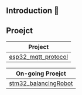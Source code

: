 ## Introduction 👋

## Proejct

|Project|
|------|
|[esp32_mqtt_protocol](https://github.com/JwAhn0830/esp32_mqttProtocol)|

|On-going Proejct|
|-----|
|[stm32_balancingRobot](https://github.com/JwAhn0830/stm32_balancingRobot)|
<!--
**JwAhn0830/JwAhn0830** is a ✨ _special_ ✨ repository because its `README.md` (this file) appears on your GitHub profile.

Here are some ideas to get you started:

- 🔭 I’m currently working on ...
- 🌱 I’m currently learning ...
- 👯 I’m looking to collaborate on ...
- 🤔 I’m looking for help with ...
- 💬 Ask me about ...
- 📫 How to reach me: ...
- 😄 Pronouns: ...
- ⚡ Fun fact: ...
-->
